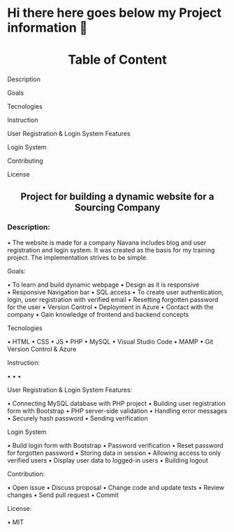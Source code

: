 # Hi there here goes below my Project information 👋

<h1 align="center">Table of Content</h1>

   <p>Description</p>
   <p>Goals</p>
   <p>Tecnologies</p>
   <p>Instruction</p>
   <P>User Registration & Login System Features</p>
   <p>Login System</p>
   <p>Contributing</p>
   <p>License</p>
   
<h2 align="center">Project for building a dynamic website for a Sourcing Company</h2>

<h3 align="left">Description:</h3>

  • The website is made for a company Navana includes blog and user registration and login system. It was created as the basis for my training project. 
    The implementation strives to be simple.
    
    
  Goals:
 
  • To learn and build dynamic webpage
  • Design as it is responsive	
  • Responsive Navigation bar
  • SQL access
  • To create user authentication, login, user registration with verified email
  • Resetting forgotten password for the user
  • Version Control
  • Deployment in Azure
  • Contact with the company
  • Gain knowledge of frontend and backend concepts
  
  
 Tecnologies
 
  • HTML
  • CSS
  • JS
  • PHP
  • MySQL
  • Visual Studio Code
  • MAMP
  • Git Version Control & Azure
 
 Instruction:

  •	
  •	
  •	
  

 User Registration & Login System Features:

  • Connecting MySQL database with PHP project
  • Building user registration form with Bootstrap
  • PHP server-side validation
  • Handling error messages
  • Securely hash password
  • Sending verification 
  
  Login System
  
 •	Build login form with Bootstrap
 •	Password verification
 • Reset password for forgotten password
 •	Storing data in session
 •	Allowing access to only verified users
 •	Display user data to logged-in users
 •	Building logout

  Contribution:

 • Open issue
 • Discuss proposal
 •	Change code and update tests
 •	Review changes
 •	Send pull request
 •	Commit

  License: 
  
  • MIT

